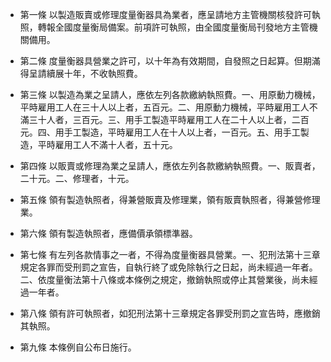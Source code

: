 * 第一條 以製造販賣或修理度量衡器具為業者，應呈請地方主管機關核發許可執照，轉報全國度量衡局備案。前項許可執照，由全國度量衡局刊發地方主管機關備用。

* 第二條 度量衡器具營業之許可，以十年為有效期間，自發照之日起算。但期滿得呈請續展十年，不收執照費。

* 第三條 以製造為業之呈請人，應依左列各款繳納執照費。一、用原動力機械，平時雇用工人在三十人以上者，五百元。二、用原動力機械，平時雇用工人不滿三十人者，三百元。三、用手工製造平時雇用工人在二十人以上者，二百元。四、用手工製造，平時雇用工人在十人以上者，一百元。五、用手工製造，平時雇用工人不滿十人者，五十元。

* 第四條 以販賣或修理為業之呈請人，應依左列各款繳納執照費。一、販賣者，二十元。二、修理者，十元。

* 第五條 領有製造執照者，得兼營販賣及修理業，領有販賣執照者，得兼營修理業。

* 第六條 領有製造執照者，應備價承領標準器。

* 第七條 有左列各款情事之一者，不得為度量衡器具營業。一、犯刑法第十三章規定各罪而受刑罰之宣告，自執行終了或免除執行之日起，尚未經過一年者。二、依度量衡法第十八條或本條例之規定，撤銷執照或停止其營業後，尚未經過一年者。

* 第八條 領有許可執照者，如犯刑法第十三章規定各罪受刑罰之宣告時，應撤銷其執照。

* 第九條 本條例自公布日施行。

